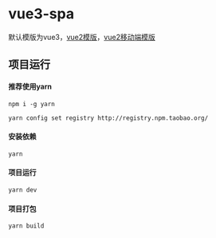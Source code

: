 # vue3-spa

默认模版为vue3，[vue2模版](https://github.com/asasugar/vue-spa/tree/VUE2_SPA_TAG_V1)，[vue2移动端模版](https://github.com/asasugar/vue-spa/tree/vue-spa-mobile)

## 项目运行
#### 推荐使用yarn
```
npm i -g yarn

yarn config set registry http://registry.npm.taobao.org/
```

#### 安装依赖

```
yarn
```

#### 项目运行

```
yarn dev
```
#### 项目打包

```
yarn build
```